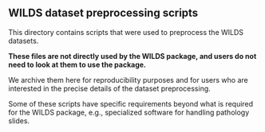 ## WILDS dataset preprocessing scripts

This directory contains scripts that were used to preprocess the WILDS datasets.

**These files are not directly used by the WILDS package, and users do not need to look at them to use the package.**

We archive them here for reproducibility purposes and for users who are interested in the precise details of the dataset preprocessing.

Some of these scripts have specific requirements beyond what is required for the WILDS package, e.g., specialized software for handling pathology slides.
